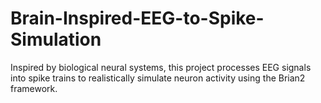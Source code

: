 # Brain-Inspired-EEG-to-Spike-Simulation
Inspired by biological neural systems, this project processes EEG signals into spike trains to realistically simulate neuron activity using the Brian2 framework.
